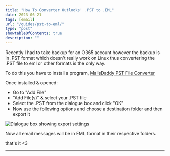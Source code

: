 ```yaml
---
title: "How To Converter Outlooks' .PST to .EML"
date: 2023-06-21
tags: [email]
url: "/guides/pst-to-eml/"
type: "post"
showtableOfContents: true
description: ""
---
```


Recently I had to take backup for an O365 account however the backup is in .PST format which doesn't really work on Linux thus convertering the .PST file to eml or other formats is the only way. 

To do this you have to install a program, [MailsDaddy PST File Converter](https://www.syscurve.com/pst-file-converter.html)

Once installed & opened: 
- Go to "Add File" 
- "Add File(s)" & select your .PST file
- Select the .PST from the dialogue box and click "OK" 
- Now use the following options and choose a destination folder and then export it 

![Dialogue box showing export settings](/img/guides/2023/pst-to-eml/export-settings.png)

Now all email messages will be in EML format in their respective folders.

that's it <3

----

  